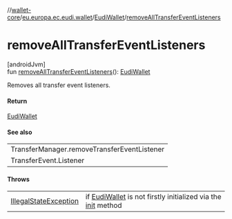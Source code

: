 //[wallet-core](../../../index.md)/[eu.europa.ec.eudi.wallet](../index.md)/[EudiWallet](index.md)/[removeAllTransferEventListeners](remove-all-transfer-event-listeners.md)

# removeAllTransferEventListeners

[androidJvm]\
fun [removeAllTransferEventListeners](remove-all-transfer-event-listeners.md)(): [EudiWallet](index.md)

Removes all transfer event listeners.

#### Return

[EudiWallet](index.md)

#### See also

| |
|---|
| TransferManager.removeTransferEventListener |
| TransferEvent.Listener |

#### Throws

| | |
|---|---|
| [IllegalStateException](https://kotlinlang.org/api/latest/jvm/stdlib/kotlin/-illegal-state-exception/index.html) | if [EudiWallet](index.md) is not firstly initialized via the [init](init.md) method |
